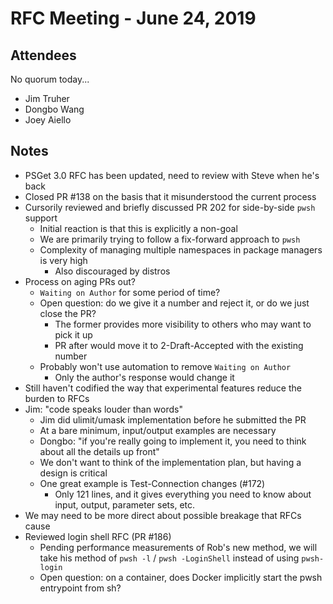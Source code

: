 # RFC Meeting - June 24, 2019

## Attendees

No quorum today... 

* Jim Truher
* Dongbo Wang
* Joey Aiello

## Notes

* PSGet 3.0 RFC has been updated, need to review with Steve when he's back
* Closed PR #138 on the basis that it misunderstood the current process
* Cursorily reviewed and briefly discussed PR 202 for side-by-side `pwsh` support
    * Initial reaction is that this is explicitly a non-goal
    * We are primarily trying to follow a fix-forward approach to `pwsh`
    * Complexity of managing multiple namespaces in package managers is very high
        * Also discouraged by distros
* Process on aging PRs out?
    * `Waiting on Author` for some period of time?
    * Open question: do we give it a number and reject it, or do we just close the PR?
        * The former provides more visibility to others who may want to pick it up
        * PR after would move it to 2-Draft-Accepted with the existing number
    * Probably won't use automation to remove `Waiting on Author`
        * Only the author's response would change it
* Still haven't codified the way that experimental features reduce the burden to RFCs
* Jim: "code speaks louder than words"
    * Jim did ulimit/umask implementation before he submitted the PR
    * At a bare minimum, input/output examples are necessary
    * Dongbo: "if you're really going to implement it, you need to think about all the details up front"
    * We don't want to think of the implementation plan, but having a design is critical
    * One great example is Test-Connection changes (#172)
        * Only 121 lines, and it gives everything you need to know about input, output, parameter sets, etc.
* We may need to be more direct about possible breakage that RFCs cause
* Reviewed login shell RFC (PR #186)
    * Pending performance measurements of Rob's new method, we will take his method of `pwsh -l` / `pwsh -LoginShell` instead of using `pwsh-login`
    * Open question: on a container, does Docker implicitly start the pwsh entrypoint from sh?
